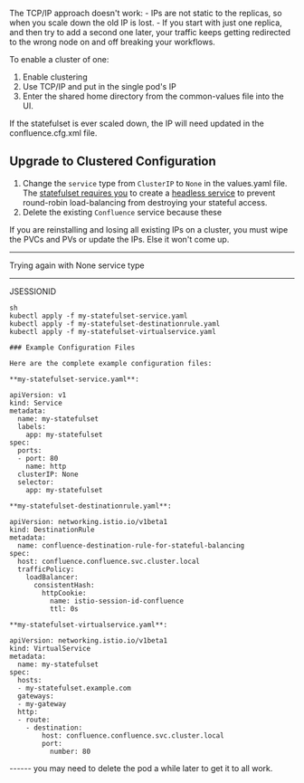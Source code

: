 The TCP/IP approach doesn't work:
    - IPs are not static to the replicas, so when you scale down the old IP is lost.
    - If you start with just one replica, and then try to add a second one later, your traffic keeps getting redirected to the wrong node on and off breaking your workflows.

To enable a cluster of one:
1. Enable clustering
2. Use TCP/IP and put in the single pod's IP
3. Enter the shared home directory from the common-values file into the UI.

If the statefulset is ever scaled down, the IP will need updated in the confluence.cfg.xml file.


## Upgrade to Clustered Configuration

1. Change the `service` type from `ClusterIP` to `None` in the values.yaml file. The [statefulset requires you](https://kubernetes.io/docs/concepts/workloads/controllers/statefulset/#limitations) to create a [headless service](https://kubernetes.io/docs/concepts/services-networking/service/#headless-services) to prevent round-robin load-balancing from destroying your stateful access.
2. Delete the existing `Confluence` service because these 

If you are reinstalling and losing all existing IPs on a cluster, you must wipe the PVCs and PVs or update the IPs. Else it won't come up.


-----

Trying again with None service type


-----------

JSESSIONID

```
sh
kubectl apply -f my-statefulset-service.yaml
kubectl apply -f my-statefulset-destinationrule.yaml
kubectl apply -f my-statefulset-virtualservice.yaml

### Example Configuration Files

Here are the complete example configuration files:

**my-statefulset-service.yaml**:

apiVersion: v1
kind: Service
metadata:
  name: my-statefulset
  labels:
    app: my-statefulset
spec:
  ports:
  - port: 80
    name: http
  clusterIP: None
  selector:
    app: my-statefulset

**my-statefulset-destinationrule.yaml**:

apiVersion: networking.istio.io/v1beta1
kind: DestinationRule
metadata:
  name: confluence-destination-rule-for-stateful-balancing
spec:
  host: confluence.confluence.svc.cluster.local
  trafficPolicy:
    loadBalancer:
      consistentHash:
        httpCookie:
          name: istio-session-id-confluence
          ttl: 0s

**my-statefulset-virtualservice.yaml**:

apiVersion: networking.istio.io/v1beta1
kind: VirtualService
metadata:
  name: my-statefulset
spec:
  hosts:
  - my-statefulset.example.com
  gateways:
  - my-gateway
  http:
  - route:
    - destination:
        host: confluence.confluence.svc.cluster.local
        port:
          number: 80
```



------ you may need to delete the pod a while later to get it to all work.